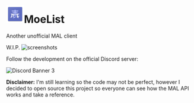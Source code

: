 # ![app-icon](https://github.com/axiel7/MoeList/blob/master/app/src/main/res/mipmap-mdpi/ic_launcher.png)MoeList
Another unofficial MAL client

W.I.P.
![screenshots](https://user-images.githubusercontent.com/12379835/89779064-e5d22100-db0e-11ea-86fe-f45806758b7c.jpg)

Follow the development on the official Discord server:

![Discord Banner 3](https://discordapp.com/api/guilds/741059285122940928/widget.png?style=banner3)


**Disclaimer:** I'm still learning so the code may not be perfect, however I decided to open source this project so everyone can see how the MAL API works and take a reference.
